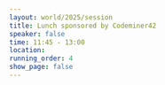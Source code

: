 ```yaml
---
layout: world/2025/session
title: Lunch sponsored by Codeminer42
speaker: false
time: 11:45 - 13:00
location:
running_order: 4
show_page: false
---
```


